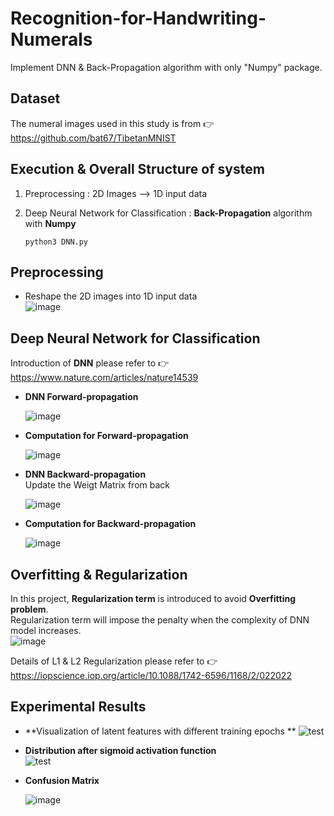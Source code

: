 # Recognition-for-Handwriting-Numerals
Implement DNN &amp; Back-Propagation algorithm with only "Numpy" package.   

## Dataset  

The numeral images used in this study is from :point_right: https://github.com/bat67/TibetanMNIST   
  

  
## Execution & Overall Structure of system  
 1. Preprocessing : 2D Images --> 1D input data  
 2. Deep Neural Network for Classification : **Back-Propagation** algorithm with **Numpy**  

    ```
    python3 DNN.py
    ``` 


## Preprocessing
 - Reshape the 2D images into 1D input data    
 ![image](https://user-images.githubusercontent.com/78803926/132632169-8ba15745-89ee-47db-9b53-e9c76718251a.png )
 
 
## Deep Neural Network for Classification  
   Introduction of **DNN** please refer to :point_right: https://www.nature.com/articles/nature14539  
 
 - **DNN Forward-propagation**  
 
   ![image](https://user-images.githubusercontent.com/78803926/132633461-4dee220a-f276-426c-ae43-dd0d364a225d.png)  
 
 - **Computation for Forward-propagation** 
 
   ![image](https://user-images.githubusercontent.com/78803926/132633795-b6e7f5e5-43c2-46e3-8b42-d3ba6f70153e.png)  
 
 - **DNN Backward-propagation**  
   Update the Weigt Matrix from back   
   
   ![image](https://user-images.githubusercontent.com/78803926/132636205-a32e664b-707d-47c1-aef9-5620dfa54b75.png)
   
 - **Computation for Backward-propagation**  
 
   ![image](https://user-images.githubusercontent.com/78803926/132636152-1678b346-9398-484f-bc8a-519dbff91edf.png)


## Overfitting & Regularization  
  In this project, **Regularization term** is introduced to avoid **Overfitting problem**.  
  Regularization term will impose the penalty when the complexity of DNN model increases.  
  ![image](https://user-images.githubusercontent.com/78803926/132639005-cbae7b62-0133-4064-b127-5ffee2bb4459.png)  
  
  Details of L1 & L2 Regularization please refer to :point_right: https://iopscience.iop.org/article/10.1088/1742-6596/1168/2/022022
  
  
## Experimental Results
  - **Visualization of latent features with different training epochs ** 
    ![test](https://user-images.githubusercontent.com/78803926/132639984-b1224fbf-ebdb-41ba-abaa-f6a78d060650.png)
  - **Distribution after sigmoid activation function**  
    ![test](https://user-images.githubusercontent.com/78803926/132641017-0dc7aede-8508-454b-8563-35d2bed5873d.png)

    
  - **Confusion Matrix**  
    
    
    ![image](https://user-images.githubusercontent.com/78803926/132640598-861b55ae-c25f-4891-9d35-dccbcea6e4ee.png)


  




